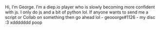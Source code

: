  Hi, I’m George.
 I’m a diep.io player who is slowly becoming more confident with js.
 I only do js and a bit of python lol.
 If anyone wants to send me a script or Collab on something then go ahead lol -
 geooorge#1126 - my disc
:3
xddddddd poop
